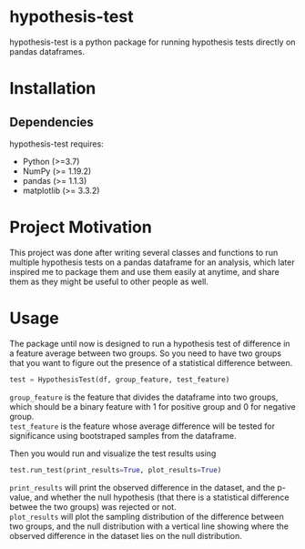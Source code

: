 # hypothesis-test

hypothesis-test is a python package for running hypothesis tests directly on pandas dataframes.

# Installation 

## Dependencies

hypothesis-test requires:
* Python (>=3.7)
* NumPy (>= 1.19.2)
* pandas (>= 1.1.3)
* matplotlib (>= 3.3.2)

# Project Motivation

This project was done after writing several classes and functions to run multiple hypothesis tests on a pandas dataframe for an analysis, which later inspired me to package them and use them easily at anytime, and share them as they might be useful to other people as well.


# Usage

The package until now is designed to run a hypothesis test of difference in a feature average between two groups. So you need to have two groups that you want to figure out the presence of a statistical difference between.

```python
test = HypothesisTest(df, group_feature, test_feature)
```

`group_feature` is the feature that divides the dataframe into two groups, which should be a binary feature with 1 for positive group and 0 for negative group.  
`test_feature` is the feature whose average difference will be tested for significance using bootstraped samples from the dataframe.

Then you would run and visualize the test results using
```python
test.run_test(print_results=True, plot_results=True)
```
`print_results` will print the observed difference in the dataset, and the p-value, and whether the null hypothesis (that there is a statistical difference betwee the two groups) was rejected or not.  
`plot_results` will plot the sampling distribution of the difference between two groups, and the null distribution with a vertical line showing where the observed difference in the dataset lies on the null distribution.


